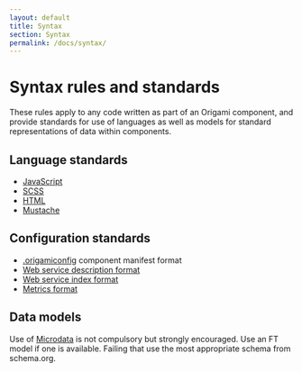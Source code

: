 ```yaml
---
layout: default
title: Syntax
section: Syntax
permalink: /docs/syntax/
---
```


# Syntax rules and standards

These rules apply to any code written as part of an Origami component, and provide standards for use of languages as well as models for standard representations of data within components.

## Language standards

* [JavaScript](js)
* [SCSS](scss)
* [HTML](html)
* [Mustache](mustache)

## Configuration standards

* [.origamiconfig](origamiconfig) component manifest format
* [Web service description format](web-service-description)
* [Web service index format](web-service-index)
* [Metrics format](metrics)

## Data models

Use of [Microdata](http://schema.org/docs/gs.html) is not compulsory but strongly encouraged.  Use an FT model if one is available. Failing that use the most appropriate schema from schema.org.
